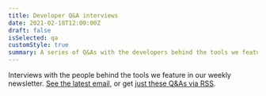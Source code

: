 ```yaml
---
title: Developer Q&A interviews
date: 2021-02-18T12:00:00Z
draft: false
isSelected: qa
customStyle: true
summary: A series of Q&As with the developers behind the tools we feature at Console.
---
```


Interviews with the people behind the tools we feature in our weekly
newsletter. [See the latest email](/latest/), or get [just these Q&As via RSS](/qa/rss.xml).

